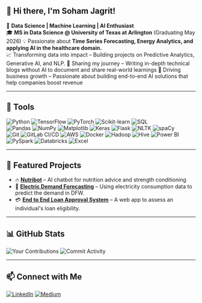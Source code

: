 ## 👋 Hi there, I'm Soham Jagrit!

🚀 **Data Science | Machine Learning | AI Enthusiast**  
🎓 **MS in Data Science @ University of Texas at Arlington** (Graduating May 2026) 
💡 Passionate about **Time Series Forecasting, Energy Analytics, and applying AI in the healthcare domain.**  
📈 Transforming data into impact – Building projects on Predictive Analytics, Generative AI, and NLP.
📝 Sharing my journey – Writing in-depth technical blogs without AI to document and share real-world learnings
💼 Driving business growth – Passionate about building end-to-end AI solutions that help companies boost revenue

---

## 🔧 Tools
![Python](https://img.shields.io/badge/Python-FFD43B?style=for-the-badge&logo=python&logoColor=blue) ![TensorFlow](https://img.shields.io/badge/TensorFlow-FF6F00?style=for-the-badge&logo=tensorflow&logoColor=white) ![PyTorch](https://img.shields.io/badge/PyTorch-EE4C2C?style=for-the-badge&logo=pytorch&logoColor=white) ![Scikit-learn](https://img.shields.io/badge/Scikit%20Learn-F7931E?style=for-the-badge&logo=scikit-learn&logoColor=white) ![SQL](https://img.shields.io/badge/SQL-4479A1?style=for-the-badge&logo=postgresql&logoColor=white)  
![Pandas](https://img.shields.io/badge/Pandas-150458?style=for-the-badge&logo=pandas&logoColor=white) ![NumPy](https://img.shields.io/badge/NumPy-013243?style=for-the-badge&logo=numpy&logoColor=white) ![Matplotlib](https://img.shields.io/badge/Matplotlib-11557C?style=for-the-badge&logo=plotly&logoColor=white) ![Keras](https://img.shields.io/badge/Keras-D00000?style=for-the-badge&logo=keras&logoColor=white) ![Flask](https://img.shields.io/badge/Flask-000000?style=for-the-badge&logo=flask&logoColor=white) ![NLTK](https://img.shields.io/badge/NLTK-006400?style=for-the-badge&logo=nltk&logoColor=white) ![spaCy](https://img.shields.io/badge/spaCy-09A3D5?style=for-the-badge&logo=spacy&logoColor=white)  
![Git](https://img.shields.io/badge/Git-F05032?style=for-the-badge&logo=git&logoColor=white) ![GitLab CI/CD](https://img.shields.io/badge/GitLab%20CI/CD-FCA121?style=for-the-badge&logo=gitlab&logoColor=white) ![AWS](https://img.shields.io/badge/AWS-232F3E?style=for-the-badge&logo=amazon-aws&logoColor=white) ![Docker](https://img.shields.io/badge/Docker-2496ED?style=for-the-badge&logo=docker&logoColor=white) ![Hadoop](https://img.shields.io/badge/Hadoop-66CCFF?style=for-the-badge&logo=apachehadoop&logoColor=black) ![Hive](https://img.shields.io/badge/Hive-FDEE21?style=for-the-badge&logo=apachehive&logoColor=black) ![Power BI](https://img.shields.io/badge/Power%20BI-F2C811?style=for-the-badge&logo=powerbi&logoColor=black) ![PySpark](https://img.shields.io/badge/PySpark-E25A1C?style=for-the-badge&logo=apachespark&logoColor=white) ![Databricks](https://img.shields.io/badge/Databricks-FF3621?style=for-the-badge&logo=databricks&logoColor=white) ![Excel](https://img.shields.io/badge/Excel-217346?style=for-the-badge&logo=microsoftexcel&logoColor=white)

---

## 📌 Featured Projects
- 🔥 **[Nutribot](https://github.com/soham-nikunj-jagrit/nutribot)** – AI chatbot for nutrition advice and strength conditioning 
- 🔄 **[Electric Demand Forecasting](https://github.com/soham-nikunj-jagrit/time-series-forecasting)** – Using electricity consumption data to predict the demand in DFW.  
- 💳 **[End to End Loan Approval System](https://github.com/soham-nikunj-jagrit/credit-score-prediction)** – A web app to assess an individual's loan eligibility.  

---

## 📊 GitHub Stats
![Your Contributions](https://github-readme-stats.vercel.app/api?username=sohamjagrit&show_icons=true&hide_title=true)
![Commit Activity](https://github-readme-activity-graph.cyclic.app/graph?username=sohamjagrit&theme=react-dark)


---



## 📫 Connect with Me
[![LinkedIn](https://img.shields.io/badge/LinkedIn-0A66C2?style=for-the-badge&logo=linkedin&logoColor=white)](https://www.linkedin.com/in/sohamjagrit/)
[![Medium](https://img.shields.io/badge/Medium-000000?style=for-the-badge&logo=medium&logoColor=white)](https://medium.com/@sohamjagrit)

<!--
**sohamjagrit/sohamjagrit** is a ✨ _special_ ✨ repository because its `README.md` (this file) appears on your GitHub profile.

Here are some ideas to get you started:

- 🔭 I’m currently working on ...
- 🌱 I’m currently learning ...
- 👯 I’m looking to collaborate on ...
- 🤔 I’m looking for help with ...
- 💬 Ask me about ...
- 📫 How to reach me: ...
- 😄 Pronouns: ...
- ⚡ Fun fact: ...
-->
